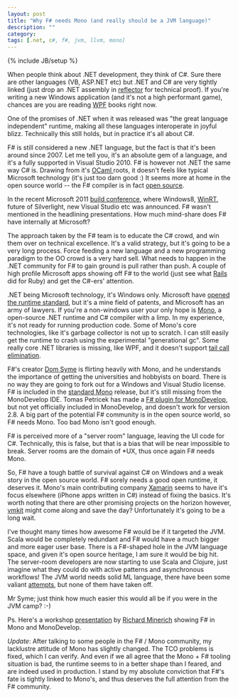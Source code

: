 ```yaml
---
layout: post
title: "Why F# needs Mono (and really should be a JVM language)"
description: ""
category:
tags: [.net, c#, f#, jvm, llvm, mono]
---
```

{% include JB/setup %}

When people think about .NET development, they think of C#. Sure there are other languages (VB, ASP.NET etc) but .NET and C# are very tightly linked (just drop an .NET assembly in <a href="http://www.reflector.net/">reflector</a> for technical proof). If you're writing a new Windows application (and it's not a high performant game), chances are you are reading <a href="http://en.wikipedia.org/wiki/Windows_Presentation_Foundation">WPF</a> books right now.

One of the promises of .NET when it was released was "the great language independent" runtime, making all these languages interoperate in joyful blizz. Technically this still holds, but in practice it's all about C#.

F# is still considered a new .NET language, but the fact is that it's been around since 2007. Let me tell you, it's an absolute gem of a language, and it's a fully supported in Visual Studio 2010. F# is however not .NET the same way C# is. Drawing from it's <a href="http://caml.inria.fr/">OCaml </a>roots, it doesn't feels like typical Microsoft technology (it's just too darn good :) It seems more at home in the open source world -- the F# compiler is in fact <a href="http://blogs.msdn.com/b/dsyme/archive/2010/11/04/announcing-the-f-compiler-library-source-code-drop.aspx">open source</a>.

In the recent Microsoft 2011 <a href="http://www.buildwindows.com/">build conference</a>, where Windows8,&nbsp;<a href="http://tirania.org/blog/archive/2011/Sep-15.html">WinRT</a>, future of Silverlight, new Visual Studio etc was announced. F# wasn't mentioned in the headlining presentations. How much mind-share does F# have internally at Microsoft?

The approach taken by the F# team is to educate the C# crowd, and win them over on technical excellence. It's a valid strategy, but it's going to be a very long process. Force feeding a new language and a new programming paradigm to the OO crowd is a very hard sell. What needs to happen in the .NET community for F# to gain ground is pull rather than push. A couple of high profile Microsoft apps showing off F# to the world \(just see what <a href="http://rubyonrails.org/">Rails</a> did for Ruby\) and get the C#-ers' attention.

.NET being Microsoft technology, it's Windows only. Microsoft have <a href="http://en.wikipedia.org/wiki/Common_Language_Runtime">opened the runtime standard</a>, but it's a mine field of patents, and Microsoft has an army of lawyers. If you're a non-windows user your only hope is <a href="http://www.mono-project.com/Main_Page">Mono</a>, a open-source .NET runtime and C# compiler with a limp. In my experience, it's not ready for running production code. Some of Mono's core technologies, like it's garbage collector is not up to scratch. I can still easily get the runtime to crash using the experimental "generational gc". Some really core .NET libraries is missing, like WPF, and it doesn't support <a href="http://flyingfrogblog.blogspot.com/2009/01/mono-does-not-support-tail-calls.html">tail call elimination</a>.

F#'s creator <a href="http://blogs.msdn.com/b/dsyme/">Dom Syme</a> is flirting heavily with Mono, and he understands the importance of getting the universities and hobbyists on board. There is no way they are going to fork out for a Windows and Visual Studio license. F# is included in the <a href="http://www.mono-project.com/Release_Notes_Mono_2.10">standard Mono</a> release, but it's still missing from the MonoDevelop IDE. Tomas Petricek has made a <a href="http://tomasp.net/blog/fsharp-in-monodevelop.aspx">F# plugin for MonoDevelop</a>, but not yet officially included in MonoDevelop, and doesn't work for version 2.8. A big part of the potential F# community is in the open source world, so F# needs Mono. Too bad Mono isn't good enough.

F# is perceived more of a "server room" language, leaving the UI code for C#.&nbsp;Technically, this is false, but that is a bias that will be near impossible to break. Server rooms are the domain of \*UX, thus once again F# needs Mono.

So, F# have a tough battle of survival against C# on Windows and a weak story in the open source world.&nbsp;F# sorely needs a good open runtime, it deserves it. Mono's main contributing company <a href="http://xamarin.com/">Xamarin</a> seems to have it's focus elsewhere (iPhone apps written in C#) instead of fixing the basics. It's worth noting that there are other promising projects on the horizon however, <a href="http://vmkit.llvm.org/">vmkit</a>&nbsp;might come along and save the day? Unfortunately it's going to be a long wait.

I've thought many times how awesome F# would be if it targeted the JVM. Scala would be completely redundant and F# would have a much bigger and more eager user base. There is a F#-shaped hole in the JVM language space, and given it's open source heritage, I am sure it would be big hit. The server-room developers are now starting to use Scala and Clojure, just imagine what they could do with active patterns and asynchronous workflows! The JVM world needs solid ML language, there have been some valiant <a href="http://mth.github.com/yeti/">attempts</a>, but none of them have taken off.

Mr Syme; just think how much easier this would all be if you were in the JVM camp? :-)

Ps. Here's a workshop <a href="http://www.infoq.com/presentations/FSharp-and-Mono">presentation</a> by <a href="http://richardminerich.com/">Richard Minerich</a> showing F# in Mono and MonoDevelop.

_Update_: After talking to some people in the F# / Mono community, my lacklustre attitude of Mono has slightly changed. The TCO problems is fixed, which I can verify. And even if we all agree that the Mono + F# tooling situation is bad, the runtime seems to in a better shape than I feared, and are indeed used in production. I stand by my absolute conviction that F#'s fate is tightly linked to Mono's, and thus deserves the full attention from the F# community.